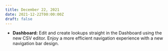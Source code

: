 ```yaml
---
title: December 22, 2021
date: 2021-12-22T00:00:00Z
draft: false
---
```


- **Dashboard:** Edit and create lookups straight in the Dashboard using the new CSV editor. Enjoy a more efficient navigation experience with a new navigation bar design.

